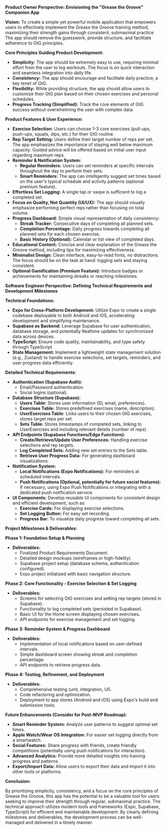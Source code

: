 **Product Owner Perspective: Envisioning the "Grease the Groove" Companion App**

**Vision:**  To create a simple yet powerful mobile application that empowers users to effectively implement the Grease the Groove training method, maximizing their strength gains through consistent, submaximal practice. The app should remove the guesswork, provide structure, and facilitate adherence to GtG principles.

**Core Principles Guiding Product Development:**

* **Simplicity:**  The app should be extremely easy to use, requiring minimal effort from the user to log workouts. The focus is on quick interaction and seamless integration into daily life.
* **Consistency:** The app should encourage and facilitate daily practice, a key tenet of GtG.
* **Flexibility:**  While providing structure, the app should allow users to customize their GtG plan based on their chosen exercises and personal schedules.
* **Progress Tracking (Simplified):** Track the core elements of GtG success without overwhelming the user with complex data.

**Product Features & User Experience:**

* **Exercise Selection:** Users can choose 1-3 core exercises (pull-ups, push-ups, squats, dips, etc.) for their GtG routine.
* **Rep Target Setting:**  Users define their target number of reps per set. The app emphasizes the importance of staying well below maximum capacity. Guided advice will be offered based on initial user input regarding maximum reps.
* **Reminder & Notification System:**
    * **Regular Reminders:** Users can set reminders at specific intervals throughout the day to perform their sets.
    * **Smart Reminders:** The app can intelligently suggest set times based on the user's typical schedule and activity patterns (optional premium feature).
* **Effortless Set Logging:**  A single tap or swipe is sufficient to log a completed set.
* **Focus on Quality, Not Quantity (UI/UX):** The app should visually emphasize performing perfect reps rather than focusing on total volume.
* **Progress Dashboard:** Simple visual representation of daily consistency:
    * **Streak Tracker:** Consecutive days of completing all planned sets.
    * **Completion Percentage:** Daily progress towards completing all planned sets for each chosen exercise.
    * **Basic History (Optional):** Calendar or list view of completed days.
* **Educational Content:**  Concise and clear explanation of the Grease the Groove method, including tips for maximizing effectiveness.
* **Minimalist Design:** Clean interface, easy-to-read fonts, no distractions. The focus should be on the task at hand: logging sets and staying consistent.
* **Optional Gamification (Premium Feature):**  Introduce badges or achievements for maintaining streaks or reaching milestones.

**Software Engineer Perspective: Defining Technical Requirements and Development Milestones**

**Technical Foundations:**

* **Expo for Cross-Platform Development:**  Utilize Expo to create a single codebase deployable to both Android and iOS, accelerating development and simplifying maintenance.
* **Supabase as Backend:**  Leverage Supabase for user authentication, database storage, and potentially Realtime updates for synchronized data across devices.
* **TypeScript:**  Ensure code quality, maintainability, and type safety through TypeScript.
* **State Management:** Implement a lightweight state management solution (e.g., Zustand) to handle exercise selections, set targets, reminders, and user progress data efficiently.

**Detailed Technical Requirements:**

* **Authentication (Supabase Auth):**
    * Email/Password authentication.
    * Social logins (optional).
* **Database Structure (Supabase):**
    * **Users Table:** Stores user information (ID, email, preferences).
    * **Exercises Table:**  Stores predefined exercises (name, description).
    * **UserExercises Table:** Links users to their chosen GtG exercises, stores target reps per set.
    * **Sets Table:** Stores timestamps of completed sets, linking to UserExercises and including relevant details (number of reps).
* **API Endpoints (Supabase Functions/Edge Functions):**
    * **Create/Retrieve/Update User Preferences:** Handling exercise selections and rep targets.
    * **Log Completed Sets:**  Adding new set entries to the Sets table.
    * **Retrieve User Progress Data:**  For generating dashboard visualizations.
* **Notification System:**
    * **Local Notifications (Expo Notifications):**  For reminders at scheduled intervals.
    * **Push Notifications (Optional, potentially for future social features):** If necessary, using Expo Push Notifications or integrating with a dedicated push notification service.
* **UI Components:**  Develop reusable UI components for consistent design and efficient development, such as:
    * **Exercise Cards:**  For displaying exercise selections.
    * **Set Logging Button:**  For easy set recording.
    * **Progress Bar:** To visualize daily progress toward completing all sets.

**Project Milestones & Deliverables:**

**Phase 1: Foundation Setup & Planning**

* **Deliverables:**
    * Finalized Product Requirements Document.
    * Detailed design mockups (wireframes or high-fidelity).
    * Supabase project setup (database schema, authentication configured).
    * Expo project initialized with basic navigation structure.

**Phase 2: Core Functionality - Exercise Selection & Set Logging**

* **Deliverables:**
    * Screens for selecting GtG exercises and setting rep targets (stored in Supabase).
    * Functionality to log completed sets (persisted in Supabase).
    * Basic UI for the Home screen displaying chosen exercises.
    * API endpoints for exercise management and set logging.

**Phase 3: Reminder System & Progress Dashboard**

* **Deliverables:**
    * Implementation of local notifications based on user-defined intervals.
    * Simple dashboard screen showing streak and completion percentage.
    * API endpoints to retrieve progress data.

**Phase 4: Testing, Refinement, and Deployment**

* **Deliverables:**
    * Comprehensive testing (unit, integration, UI).
    * Code refactoring and optimization.
    * Deployment to app stores (Android and iOS) using Expo's build and submission tools.

**Future Enhancements (Consider for Post-MVP Roadmap):**

* **Smart Reminder System:**  Analyze user patterns to suggest optimal set times.
* **Apple Watch/Wear OS Integration:**  For easier set logging directly from a smartwatch.
* **Social Features:**  Share progress with friends, create friendly competitions (potentially using push notifications for interaction).
* **Advanced Analytics:**  Provide more detailed insights into training progress and patterns.
* **Export/Import Data:**  Allow users to export their data and import it into other tools or platforms.

**Conclusion:**

By prioritizing simplicity, consistency, and a focus on the core principles of Grease the Groove, this app has the potential to be a valuable tool for users seeking to improve their strength through regular, submaximal practice. The technical approach utilizes modern tools and frameworks (Expo, Supabase, TypeScript) for efficient and maintainable development. By clearly defining milestones and deliverables, the development process can be well-managed and delivered in a timely manner.
